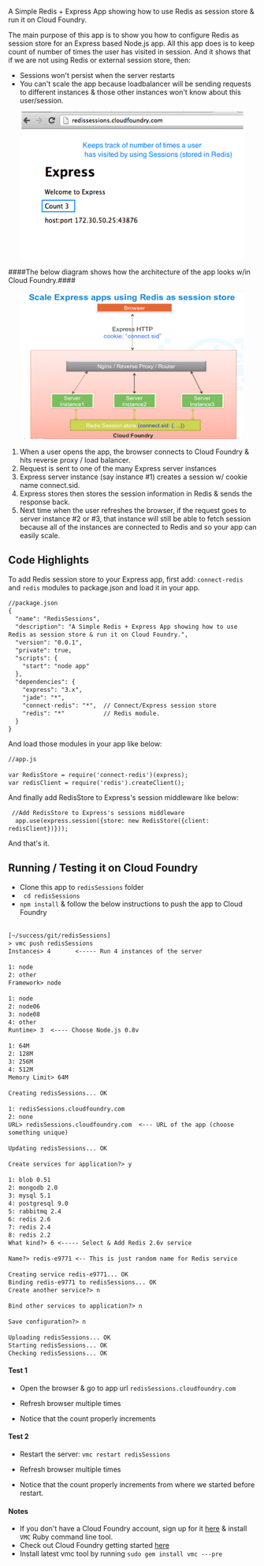 A Simple Redis + Express App showing how to use Redis as session store & run it on Cloud Foundry.

The main purpose of this app is to show you how to configure Redis as session store for an Express based Node.js app.
All this app does is to keep count of number of times the user has visited in session. And it shows that if we are not using Redis or external session store, then:

* Sessions won't persist when the server restarts
* You can't scale the app because loadbalancer will be sending requests to different instances & those other instances won't know about this user/session.
<p align='center'>
<img src="https://github.com/rajaraodv/redissessions/raw/master/pics/rs_browser.png" height="300px" width="450px" />
</p>

####The below diagram shows how the architecture of the app looks w/in Cloud Foundry.####

 
<p align='center'>
<img src="https://github.com/rajaraodv/redissessions/raw/master/pics/redisSessionStore.png" height="300px" width="450px" />
</p>

1. When a user opens the app, the browser connects to Cloud Foundry & hits reverse proxy / load balancer.
2. Request is sent to one of the many Express server instances
3. Express server instance (say instance #1) creates a session w/ cookie name connect.sid.
4. Express stores then stores the session information in Redis & sends the response back.
5. Next time when the user refreshes the browser, if the request goes to server instance #2 or #3, that instance will still be able to fetch session because all of the instances are connected to Redis and so your app can easily scale.

## Code Highlights ##

To add Redis session store to your Express app, first add: `connect-redis` and `redis` modules to package.json and load it in your app.

```
//package.json
{
  "name": "RedisSessions",
  "description": "A Simple Redis + Express App showing how to use Redis as session store & run it on Cloud Foundry.",
  "version": "0.0.1",
  "private": true,
  "scripts": {
    "start": "node app"
  },
  "dependencies": {
    "express": "3.x",
    "jade": "*",
    "connect-redis": "*",  // Connect/Express session store
    "redis": "*"           // Redis module.  
  }
}
```
And load those modules in your app like below:

```
//app.js

var RedisStore = require('connect-redis')(express);
var redisClient = require('redis').createClient();

```

And finally add RedisStore to Express's session middleware like below:

```
 //Add RedisStore to Express's sessions middleware
  app.use(express.session({store: new RedisStore({client: redisClient})}));
  ```

  And that's it.

## Running / Testing it on Cloud Foundry ##
* Clone this app to `redisSessions` folder
* ` cd redisSessions`
* `npm install` & follow the below instructions to push the app to Cloud Foundry

```

[~/success/git/redisSessions]
> vmc push redisSessions
Instances> 4       <----- Run 4 instances of the server

1: node
2: other
Framework> node

1: node
2: node06
3: node08
4: other
Runtime> 3  <---- Choose Node.js 0.8v

1: 64M
2: 128M
3: 256M
4: 512M
Memory Limit> 64M

Creating redisSessions... OK

1: redisSessions.cloudfoundry.com
2: none
URL> redisSessions.cloudfoundry.com  <--- URL of the app (choose something unique)

Updating redisSessions... OK

Create services for application?> y

1: blob 0.51
2: mongodb 2.0
3: mysql 5.1
4: postgresql 9.0
5: rabbitmq 2.4
6: redis 2.6
7: redis 2.4
8: redis 2.2
What kind?> 6 <----- Select & Add Redis 2.6v service

Name?> redis-e9771 <-- This is just random name for Redis service

Creating service redis-e9771... OK
Binding redis-e9771 to redisSessions... OK
Create another service?> n

Bind other services to application?> n

Save configuration?> n

Uploading redisSessions... OK
Starting redisSessions... OK
Checking redisSessions... OK
```

#### Test 1 ####

* Open the browser & go to app url `redisSessions.cloudfoundry.com`

* Refresh browser multiple times

*  Notice that the count properly increments


#### Test 2 ####
* Restart the server: `vmc restart redisSessions`
* Refresh browser multiple times

*  Notice that the count properly increments from where we started before restart.


#### Notes ####
* If you don't have a Cloud Foundry account, sign up for it <a href='https://my.cloudfoundry.com/signup' target='_blank'>here</a> & install `VMC` Ruby command line tool.
* Check out Cloud Foundry getting started <a href='http://docs.cloudfoundry.com/getting-started.html' target='_blank'>here</a>
* Install latest vmc tool by running `sudo gem install vmc ---pre`

